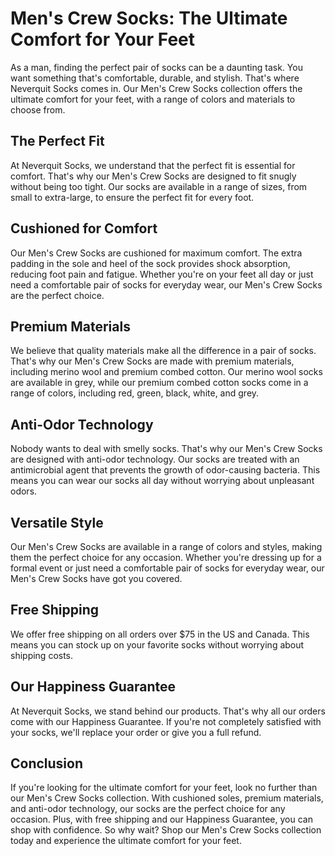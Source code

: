 # Men's Crew Socks: The Ultimate Comfort for Your Feet

As a man, finding the perfect pair of socks can be a daunting task. You want something that's comfortable, durable, and stylish. That's where Neverquit Socks comes in. Our Men's Crew Socks collection offers the ultimate comfort for your feet, with a range of colors and materials to choose from.

## The Perfect Fit

At Neverquit Socks, we understand that the perfect fit is essential for comfort. That's why our Men's Crew Socks are designed to fit snugly without being too tight. Our socks are available in a range of sizes, from small to extra-large, to ensure the perfect fit for every foot.

## Cushioned for Comfort

Our Men's Crew Socks are cushioned for maximum comfort. The extra padding in the sole and heel of the sock provides shock absorption, reducing foot pain and fatigue. Whether you're on your feet all day or just need a comfortable pair of socks for everyday wear, our Men's Crew Socks are the perfect choice.

## Premium Materials

We believe that quality materials make all the difference in a pair of socks. That's why our Men's Crew Socks are made with premium materials, including merino wool and premium combed cotton. Our merino wool socks are available in grey, while our premium combed cotton socks come in a range of colors, including red, green, black, white, and grey.

## Anti-Odor Technology

Nobody wants to deal with smelly socks. That's why our Men's Crew Socks are designed with anti-odor technology. Our socks are treated with an antimicrobial agent that prevents the growth of odor-causing bacteria. This means you can wear our socks all day without worrying about unpleasant odors.

## Versatile Style

Our Men's Crew Socks are available in a range of colors and styles, making them the perfect choice for any occasion. Whether you're dressing up for a formal event or just need a comfortable pair of socks for everyday wear, our Men's Crew Socks have got you covered.

## Free Shipping

We offer free shipping on all orders over $75 in the US and Canada. This means you can stock up on your favorite socks without worrying about shipping costs.

## Our Happiness Guarantee

At Neverquit Socks, we stand behind our products. That's why all our orders come with our Happiness Guarantee. If you're not completely satisfied with your socks, we'll replace your order or give you a full refund.

## Conclusion

If you're looking for the ultimate comfort for your feet, look no further than our Men's Crew Socks collection. With cushioned soles, premium materials, and anti-odor technology, our socks are the perfect choice for any occasion. Plus, with free shipping and our Happiness Guarantee, you can shop with confidence. So why wait? Shop our Men's Crew Socks collection today and experience the ultimate comfort for your feet.